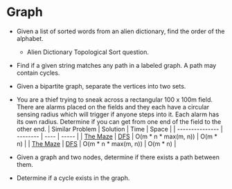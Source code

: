 Graph
==

- Given a list of sorted words from an alien dictionary, find the order of the alphabet.
  - Alien Dictionary Topological Sort question.
- Find if a given string matches any path in a labeled graph. A path may contain cycles.
- Given a bipartite graph, separate the vertices into two sets.
- You are a thief trying to sneak across a rectangular 100 x 100m field. There are alarms placed on the fields and they each have a circular sensing radius which will trigger if anyone steps into it. Each alarm has its own radius. Determine if you can get from one end of the field to the other end.
| Similar Problem | Solution | Time | Space |
| --------------- | -------- | ---- | ----- |
| [The Maze](https://leetcode.com/problemset/all/?search=490) | [DFS](https://github.com/ATM-SALEH/panacea-leetcode/blob/master/algorithms/c%2B%2B/C79/The%20Maze/490.cpp#L48) | O(m * n * max(m, n)) | O(m * n) |
| [The Maze](https://leetcode.com/problemset/all/?search=505) | [DFS](https://github.com/ATM-SALEH/panacea-leetcode/blob/master/algorithms/c%2B%2B/C79/The%20Maze%20II/505.cpp#L52) | O(m * n * max(m, n)) | O(m * n) |

- Given a graph and two nodes, determine if there exists a path between them.
- Determine if a cycle exists in the graph.
